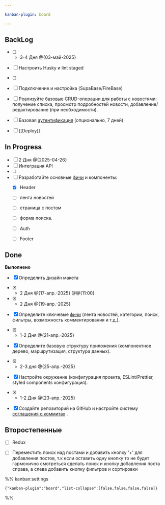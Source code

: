 ```yaml
---

kanban-plugin: board

---
```


## BackLog

- [ ] - 3-4 Дня @{03-май-2025}
- [ ] Настроить Husky и lint staged
- [ ] 
- [ ] Подключение и настройка (SupaBase/FireBase)
- [ ] Реализуйте базовые CRUD-операции для работы с новостями: получение списка, просмотр подробностей новости, добавление/редактирование (при необходимости).
- [ ] Базовая [аутентификация](Authentication.md) (опционально, 7 дней)
- [ ] [[Deploy]]


## In Progress

- [ ] 2 Дня @{2025-04-26}
- [ ] Интеграция API
- [ ] 
- [ ] Разработайте основные [фичи](Features) и компоненты:
	- [x] Header
	- [ ] лента новостей
	- [ ] страница с постом
	- [ ] форма поиска.
	- [ ] Auth
	- [ ] Footer


## Done

**Выполнено**
- [x] Определить дизайн макета
- [x] - 2 Дня @{17-апр.-2025} @@{11:00}
- [x] - 2 Дня @{19-апр.-2025}
- [x] Определите ключевые [фичи](Features) (лента новостей, категории, поиск, фильтры, возможность комментирования и т.д.).
- [x] - 1-2 Дня @{21-апр.-2025}
- [x] Определите базовую структуру приложения (компонентное дерево, маршрутизация, структура данных).
- [x] - 2-3 дня @{25-апр.-2025}
- [x] Настройте окружение (конфигурация проекта, ESLint/Prettier, styled components конфигурация).
- [x] - 1-2 Дня @{23-апр.-2025}
- [x] Создайте репозиторий на GitHub и настройте систему  [соглашения о коммитах](Conventional_commits.md) .


## Второстепенные

- [ ] Redux
- [ ] Переместить поиск над постами и добавить кнопку '+' для добавления постов, т.к если оставить одну кнопку то не будет гармонично смотреться
	сделать поиск и кнопку добавления поста справа, а слева добавить кнопку фильтров и сортировки




%% kanban:settings
```
{"kanban-plugin":"board","list-collapse":[false,false,false,false]}
```
%%
